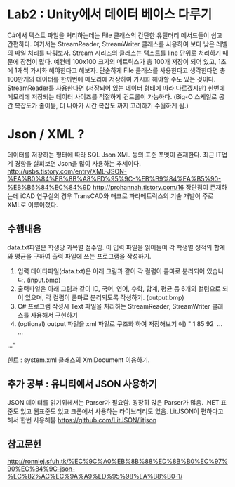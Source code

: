 # Lab2 : Unity에서 데이터 베이스 다루기

C#에서 텍스트 파일을 처리하는데는 File 클래스의 간단한 유틸러티 메서드들이 쉽고 간편하다.
여기서는 StreamReader, StreamWriter 클래스를 사용하여 보다 낮은 레벨의 파일 처리를 다뤄보자.
Stream 시리즈의 클래스는 택스트를 line 단위로 처리하기 때문에 장점이 많다.
예컨데 100x100 크기의 메트릭스가 총 100개 저장이 되어 있고, 1초에 1개씩 가시화 해야한다고 해보자. 
단순하게 File 클래스를 사용한다고 생각한다면 총 100만개의 데이터를 한꺼번에 메모리에 저장하여 가시화 해야할 수도 있는 것이다.
StreamReader를 사용한다면 (저장되어 있는 데이터 형태에 따라 다르겠지만) 한번에 메모리에 저장되는 데이터 사이즈를 적절하게 컨트롤이 가능하다.
(Big-O 스케일로 공간 복잡도가 줄어듦, 더 나아가 시간 복잡도 까지 고려하기 수월하게 됨.)

# Json / XML ?
데이터를 저장하는 형태에 따라 SQL Json XML 등의 표준 포멧이 존재한다.
최근 IT업계 경향을 살펴보면 Json을 많이 사용하는 추세이다.
http://usbs.tistory.com/entry/XML-JSON-%EA%B0%84%EB%8B%A8%ED%95%9C-%EB%B9%84%EA%B5%90-%EB%B6%84%EC%84%9D
http://prohannah.tistory.com/16
장단점이 존재하는데 iCAD 연구실의 경우 TransCAD와 매크로 파라메트릭스의 기술 개발이 주로 XML로 이루어졌다.


## 수행내용
data.txt파일은 학생당 과목별 점수임. 이 입력 파일을 읽어들여 각 학생별 성적의 합계와 평균을 구하여 출력 파일에 쓰는 프로그램을 작성하기.
1. 입력 데이타파일(data.txt)은 아래 그림과 같이 각 컬럼이 콤마로 분리되어 있습니다. (input.bmp)
2. 출력파일은 아래 그림과 같이 ID, 국어, 영어, 수학, 합계, 평균 등 6개의 컬럼으로 되어 있으며, 각 컬럼이 콤마로 분리되도록 작성하기. (output.bmp)
3. C# 프로그램 작성시 Text 파일을 처리하는 StreamReader, StreamWriter 클래스를 사용해서 구현하기
4. (optional) output 파일을 xml 파일로 구조화 하여 저장해보기 
예)
"<student>
    <number>1</number>
    <korean>85</korean>
    <english>92</english>
    <math>88</math>
    <sum> ... </sum>
    <avrg> ... </avrg>
</student>
..."

힌트 : system.xml 클래스의 XmlDocument 이용하기.

## 추가 공부 : 유니티에서 JSON 사용하기
JSON 데이터를 읽기위헤서는 Parser가 필요함. 굉장히 많은 Parser가 많음. .NET 표준도 있고 웹표준도 있고 크롬에서 사용하는 라이브러리도 있음.
LitJSON이 편하다고해서 한번 사용해봄
https://github.com/LitJSON/litjson



## 참고문헌
http://ronniej.sfuh.tk/%EC%9C%A0%EB%8B%88%ED%8B%B0%EC%97%90%EC%84%9C-json-%EC%82%AC%EC%9A%A9%ED%95%98%EA%B8%B0-1/

